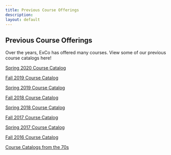 ```yaml
---
title: Previous Course Offerings
description:
layout: default
---
```

## Previous Course Offerings

Over the years, ExCo has offered many courses. View some of our previous course catalogs here!

<a href="https://docs.google.com/document/d/1Q8HjZ0s1LbEKivvoasxn2UAIA7YXHBs3va39pCuX8_A/edit"> Spring 2020 Course Catalog</a>

<a href="https://docs.google.com/document/d/1c-NFa1Ay2kCEho0tzqrUV0aIW-65zmYIw95FUphFkME/edit">Fall 2019 Course Catalog</a>

<a href="https://docs.google.com/document/d/1ggpepv497k-sz4iPZqC752d-eOQZMPR05M5ByxGi3U4/edit">Spring 2019 Course Catalog</a>

<a href="https://docs.google.com/document/d/18M2r0w8oN8UoDcv3n9lI3vOLfMpezj1HhbrupPEgYIE/edit">Fall 2018 Course Catalog</a>

<a href="1r7jCgnPHEzFiU24uZ7fmXBUH6rueDnWZOc8tiaU1Aqs">Spring 2018 Course Catalog</a>

<a href="https://docs.google.com/document/d/17p9kwSxdJtKMJJdoY8Ga_b3qIHTmzFggoi8GQ4KrNow/edit">Fall 2017 Course Catalog</a>

<a href="https://docs.google.com/document/d/13zo1-CzqEQOb9SWzP-z76dSCbbo-8hodeMerVR3Wl90/edit">Spring 2017 Course Catalog</a>

<a href="https://docs.google.com/document/d/1W8mr1eiSZkvgNXwQVSHuqSJ3NS9DFALAs-vYKwbL5cQ/edit">Fall 2016 Course Catalog</a>

<a href="https://drive.google.com/file/d/0B6op0Cv0OYNPSEtPRmFTYlNvN0NKeWRPT0pCQkwxYk82YkhF/view"> Course Catalogs from the 70s</a>


